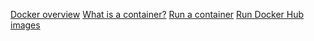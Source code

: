 
[Docker overview](overview.md)
[What is a container?](./get-started/quick-hands-on-guides/01-what-is-a-container.md)
[Run a container](./get-started/quick-hands-on-guides/02-run-a-container.md)
[Run Docker Hub images](./get-started/quick-hands-on-guides/03-run-docker-hub-images.md)
